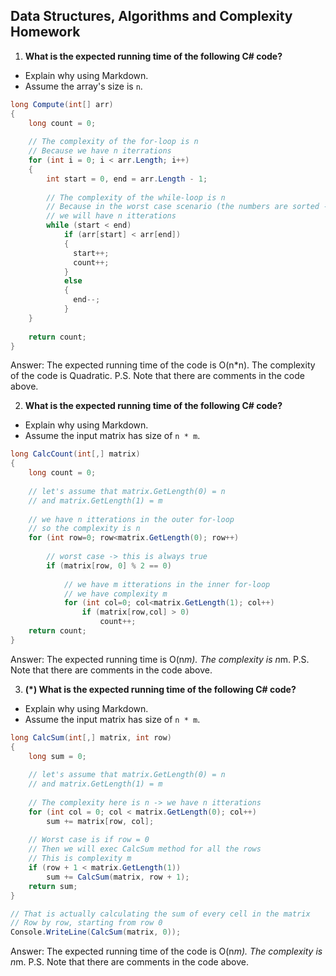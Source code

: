 ## Data Structures, Algorithms and Complexity Homework

1. **What is the expected running time of the following C# code?**
  - Explain why using Markdown.
  - Assume the array's size is `n`.

  ```cs
  long Compute(int[] arr)
  {
      long count = 0;
      
      // The complexity of the for-loop is n
      // Because we have n iterrations
      for (int i = 0; i < arr.Length; i++)
      {
          int start = 0, end = arr.Length - 1;
          
          // The complexity of the while-loop is n
          // Because in the worst case scenario (the numbers are sorted - desc or asc)
          // we will have n itterations
          while (start < end)
              if (arr[start] < arr[end])
              {
                start++;
                count++;
              }
              else 
              {
                end--;
              }
      }
      
      return count;
  }
  ```
  Answer: The expected running time of the code is O(n*n). The complexity of the code is Quadratic.
  P.S. Note that there are comments in the code above.

2. **What is the expected running time of the following C# code?**
  - Explain why using Markdown.
  - Assume the input matrix has size of `n * m`.

  ```cs
  long CalcCount(int[,] matrix)
  {
      long count = 0;
      
      // let's assume that matrix.GetLength(0) = n
      // and matrix.GetLength(1) = m
      
      // we have n itterations in the outer for-loop
      // so the complexity is n
      for (int row=0; row<matrix.GetLength(0); row++)
      
          // worst case -> this is always true
          if (matrix[row, 0] % 2 == 0)
          
              // we have m itterations in the inner for-loop
              // we have complexity m
              for (int col=0; col<matrix.GetLength(1); col++)
                  if (matrix[row,col] > 0)
                      count++;
      return count;
  }
  ```
  Answer: The expected running time is O(n*m). The complexity is n*m.
  P.S. Note that there are comments in the code above.

3. **(*) What is the expected running time of the following C# code?**
  - Explain why using Markdown.
  - Assume the input matrix has size of `n * m`.

  ```cs
  long CalcSum(int[,] matrix, int row)
  {
      long sum = 0;
      
      // let's assume that matrix.GetLength(0) = n
      // and matrix.GetLength(1) = m
      
      // The complexity here is n -> we have n itterations
      for (int col = 0; col < matrix.GetLength(0); col++) 
          sum += matrix[row, col];
          
      // Worst case is if row = 0
      // Then we will exec CalcSum method for all the rows
      // This is complexity m
      if (row + 1 < matrix.GetLength(1)) 
          sum += CalcSum(matrix, row + 1);
      return sum;
  }
  
  // That is actually calculating the sum of every cell in the matrix
  // Row by row, starting from row 0
  Console.WriteLine(CalcSum(matrix, 0));
  ```
Answer: The expected running time of the code is O(n*m). The complexity is n*m.
P.S. Note that there are comments in the code above.
